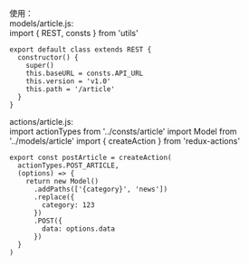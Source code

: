 使用：  
models/article.js:  
    import { REST, consts } from 'utils'
    
    export default class extends REST {
      constructor() {
        super()
        this.baseURL = consts.API_URL
        this.version = 'v1.0'
        this.path = '/article'
      }
    }

actions/article.js:  
    import actionTypes from '../consts/article'
    import Model from '../models/article'
    import { createAction } from 'redux-actions'
    
    export const postArticle = createAction(
      actionTypes.POST_ARTICLE,
      (options) => {
        return new Model()
          .addPaths(['{category}', 'news'])
          .replace({
            category: 123
          })
          .POST({
            data: options.data
          })
      }
    )
